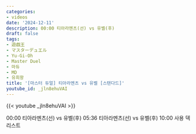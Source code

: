 ```yaml
---
categories:
- videos
date: '2024-12-11'
description: 00:00 티아라멘츠(선) vs 유벨(후)
draft: false
tags:
- 遊戯王
- マスターデュエル
- Yu-Gi-Oh
- Master Duel
- 마듀
- MD
- 유희왕
title: '[마스터 듀얼] 티아라멘츠 vs 유벨 [스탠다드]'
youtube_id: _jln8ehuVAI
---
```



{{< youtube _jln8ehuVAI >}}

00:00 티아라멘츠(선) vs 유벨(후)
05:36 티아라멘츠(선) vs 유벨(후)
10:00 사용 덱 리스트